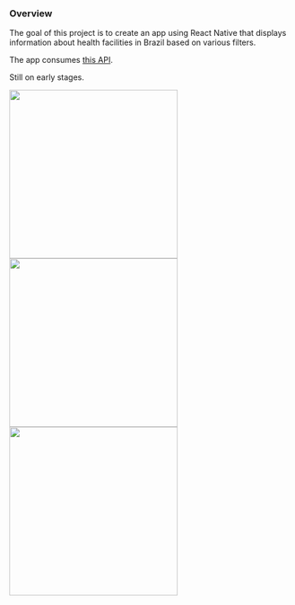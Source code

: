 ### Overview

The goal of this project is to create an app using React Native that displays information about health facilities in Brazil based on various filters.

The app consumes [this API](https://github.com/rafaelrpinto/health-api).

Still on early stages.


<img src="https://github.com/rafaelrpinto/health-react-native/blob/master/prints/loadingData.png" width="300">
<img src="https://github.com/rafaelrpinto/health-react-native/blob/master/prints/loadingDataError.png" width="300">
<img src="https://github.com/rafaelrpinto/health-react-native/blob/master/prints/main.png" width="300">
